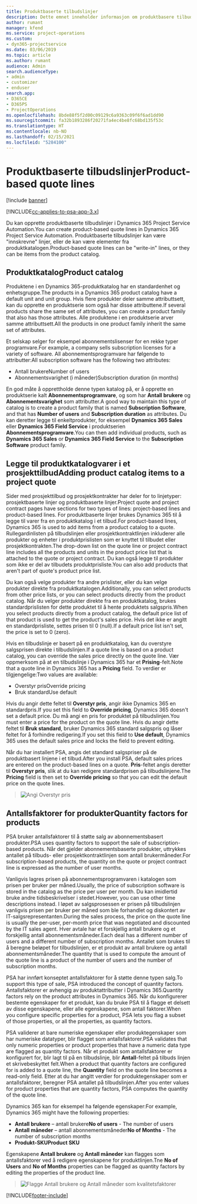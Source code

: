 ```yaml
---
title: Produktbaserte tilbudslinjer
description: Dette emnet inneholder informasjon om produktbasere tilbudslinjer.
author: rumant
manager: kfend
ms.service: project-operations
ms.custom:
- dyn365-projectservice
ms.date: 03/06/2019
ms.topic: article
ms.author: rumant
audience: Admin
search.audienceType:
- admin
- customizer
- enduser
search.app:
- D365CE
- D365PS
- ProjectOperations
ms.openlocfilehash: 8bde88f5f2d00c09129c6a9363c09f6f6ad1dd90
ms.sourcegitcommit: fa32b1893286f20271fa4ec4be8fc68bd135f53c
ms.translationtype: HT
ms.contentlocale: nb-NO
ms.lasthandoff: 02/15/2021
ms.locfileid: "5284100"
---
```

# <a name="product-based-quote-lines"></a><span data-ttu-id="337c0-103">Produktbaserte tilbudslinjer</span><span class="sxs-lookup"><span data-stu-id="337c0-103">Product-based quote lines</span></span>

[!include [banner](../includes/psa-now-project-operations.md)]

[!INCLUDE[cc-applies-to-psa-app-3.x](../includes/cc-applies-to-psa-app-3x.md)]


<span data-ttu-id="337c0-104">Du kan opprette produktbaserte tilbudslinjer i Dynamics 365 Project Service Automation.</span><span class="sxs-lookup"><span data-stu-id="337c0-104">You can create product-based quote lines in Dynamics 365 Project Service Automation.</span></span> <span data-ttu-id="337c0-105">Produktbaserte tilbudslinjer kan være "innskrevne" linjer, eller de kan være elementer fra produktkatalogen.</span><span class="sxs-lookup"><span data-stu-id="337c0-105">Product-based quote lines can be "write-in" lines, or they can be items from the product catalog.</span></span>

## <a name="product-catalog"></a><span data-ttu-id="337c0-106">Produktkatalog</span><span class="sxs-lookup"><span data-stu-id="337c0-106">Product catalog</span></span>

<span data-ttu-id="337c0-107">Produktene i en Dynamics 365-produktkatalog har en standardenhet og enhetsgruppe.</span><span class="sxs-lookup"><span data-stu-id="337c0-107">The products in a Dynamics 365 product catalog have a default unit and unit group.</span></span> <span data-ttu-id="337c0-108">Hvis flere produkter deler samme attributtsett, kan du opprette en produktserie som også har disse attributtene.</span><span class="sxs-lookup"><span data-stu-id="337c0-108">If several products share the same set of attributes, you can create a product family that also has those attributes.</span></span> <span data-ttu-id="337c0-109">Alle produktene i en produktserie arver samme attributtsett.</span><span class="sxs-lookup"><span data-stu-id="337c0-109">All the products in one product family inherit the same set of attributes.</span></span>

<span data-ttu-id="337c0-110">Et selskap selger for eksempel abonnementslisenser for en rekke typer programvare.</span><span class="sxs-lookup"><span data-stu-id="337c0-110">For example, a company sells subscription licenses for a variety of software.</span></span> <span data-ttu-id="337c0-111">All abonnementsprogramvare har følgende to attributter:</span><span class="sxs-lookup"><span data-stu-id="337c0-111">All subscription software has the following two attributes:</span></span>

- <span data-ttu-id="337c0-112">Antall brukere</span><span class="sxs-lookup"><span data-stu-id="337c0-112">Number of users</span></span> 
- <span data-ttu-id="337c0-113">Abonnementsvarighet (i måneder)</span><span class="sxs-lookup"><span data-stu-id="337c0-113">Subscription duration (in months)</span></span>

<span data-ttu-id="337c0-114">En god måte å opprettholde denne typen katalog på, er å opprette en produktserie kalt **Abonnementsprogramvare**, og som har **Antall brukere** og **Abonnementsvarighet** som attributter.</span><span class="sxs-lookup"><span data-stu-id="337c0-114">A good way to maintain this type of catalog is to create a product family that is named **Subscription Software**, and that has **Number of users** and **Subscription duration** as attributes.</span></span> <span data-ttu-id="337c0-115">Du kan deretter legge til enkeltprodukter, for eksempel **Dynamics 365 Sales** eller **Dynamics 365 Field Service** i produktserien **Abonnementsprogramvare**.</span><span class="sxs-lookup"><span data-stu-id="337c0-115">You can then add individual products, such as **Dynamics 365 Sales** or **Dynamics 365 Field Service** to the **Subscription Software** product family.</span></span>

## <a name="adding-product-catalog-items-to-a-project-quote"></a><span data-ttu-id="337c0-116">Legge til produktkatalogvarer i et prosjekttilbud</span><span class="sxs-lookup"><span data-stu-id="337c0-116">Adding product catalog items to a project quote</span></span>

<span data-ttu-id="337c0-117">Sider med prosjekttilbud og prosjektkontrakter har deler for to linjetyper: prosjektbaserte linjer og produktbaserte linjer.</span><span class="sxs-lookup"><span data-stu-id="337c0-117">Project quote and project contract pages have sections for two types of lines: project-based lines and product-based lines.</span></span> <span data-ttu-id="337c0-118">For produktbaserte linjer brukes Dynamics 365 til å legge til varer fra en produktkatalog i et tilbud.</span><span class="sxs-lookup"><span data-stu-id="337c0-118">For product-based lines, Dynamics 365 is used to add items from a product catalog to a quote.</span></span> <span data-ttu-id="337c0-119">Rullegardinlisten på tilbudslinjen eller prosjektkontraktlinjen inkluderer alle produkter og enheter i produktprislisten som er knyttet til tilbudet eller prosjektkontrakten.</span><span class="sxs-lookup"><span data-stu-id="337c0-119">The drop-down list on the quote line or project contract line includes all the products and units in the product price list that is attached to the quote or project contract.</span></span> <span data-ttu-id="337c0-120">Du kan også legge til produkter som ikke er del av tilbudets produktprisliste.</span><span class="sxs-lookup"><span data-stu-id="337c0-120">You can also add products that aren't part of quote's product price list.</span></span>

<span data-ttu-id="337c0-121">Du kan også velge produkter fra andre prislister, eller du kan velge produkter direkte fra produktkatalogen.</span><span class="sxs-lookup"><span data-stu-id="337c0-121">Additionally, you can select products from other price lists, or you can select products directly from the product catalog.</span></span> <span data-ttu-id="337c0-122">Når du velger produkter direkte fra en produktkatalog, brukes standardprislisten for dette produktet til å hente produktets salgspris.</span><span class="sxs-lookup"><span data-stu-id="337c0-122">When you select products directly from a product catalog, the default price list of that product is used to get the product's sales price.</span></span> <span data-ttu-id="337c0-123">Hvis det ikke er angitt en standardprisliste, settes prisen til 0 (null).</span><span class="sxs-lookup"><span data-stu-id="337c0-123">If a default price list isn't set, the price is set to 0 (zero).</span></span>

<span data-ttu-id="337c0-124">Hvis en tilbudslinje er basert på en produktkatalog, kan du overstyre salgsprisen direkte i tilbudslinjen.</span><span class="sxs-lookup"><span data-stu-id="337c0-124">If a quote line is based on a product catalog, you can override the sales price directly on the quote line.</span></span> <span data-ttu-id="337c0-125">Vær oppmerksom på at en tilbudslinje i Dynamics 365 har et **Prising**-felt.</span><span class="sxs-lookup"><span data-stu-id="337c0-125">Note that a quote line in Dynamics 365 has a **Pricing** field.</span></span> <span data-ttu-id="337c0-126">To verdier er tilgjengelige:</span><span class="sxs-lookup"><span data-stu-id="337c0-126">Two values are available:</span></span>

- <span data-ttu-id="337c0-127">Overstyr pris</span><span class="sxs-lookup"><span data-stu-id="337c0-127">Override pricing</span></span>  
- <span data-ttu-id="337c0-128">Bruk standard</span><span class="sxs-lookup"><span data-stu-id="337c0-128">Use default</span></span>

<span data-ttu-id="337c0-129">Hvis du angir dette feltet til **Overstyr pris**, angir ikke Dynamics 365 en standardpris.</span><span class="sxs-lookup"><span data-stu-id="337c0-129">If you set this field to **Override pricing**, Dynamics 365 doesn't set a default price.</span></span> <span data-ttu-id="337c0-130">Du må angi en pris for produktet på tilbudslinjen.</span><span class="sxs-lookup"><span data-stu-id="337c0-130">You must enter a price for the product on the quote line.</span></span> <span data-ttu-id="337c0-131">Hvis du angir dette feltet til **Bruk standard**, bruker Dynamics 365 standard salgspris og låser feltet for å forhindre redigering.</span><span class="sxs-lookup"><span data-stu-id="337c0-131">If you set this field to **Use default**, Dynamics 365 uses the default sales price and locks the field to prevent editing.</span></span>

<span data-ttu-id="337c0-132">Når du har installert PSA, angis det standard salgspriser på de produktbasert linjene i et tilbud.</span><span class="sxs-lookup"><span data-stu-id="337c0-132">After you install PSA, default sales prices are entered on the product-based lines on a quote.</span></span> <span data-ttu-id="337c0-133">**Pris**-feltet angis deretter til **Overstyr pris**, slik at du kan redigere standardprisen på tilbudslinjene.</span><span class="sxs-lookup"><span data-stu-id="337c0-133">The **Pricing** field is then set to **Override pricing** so that you can edit the default price on the quote lines.</span></span>

> ![Angi Overstyr pris](media/basic-guide-10.png)
 
## <a name="quantity-factors-for-products"></a><span data-ttu-id="337c0-135">Antallsfaktorer for produkter</span><span class="sxs-lookup"><span data-stu-id="337c0-135">Quantity factors for products</span></span>

<span data-ttu-id="337c0-136">PSA bruker antallsfaktorer til å støtte salg av abonnementsbasert produkter.</span><span class="sxs-lookup"><span data-stu-id="337c0-136">PSA uses quantity factors to support the sale of subscription-based products.</span></span> <span data-ttu-id="337c0-137">Når det gjelder abonnementsbaserte produkter, uttrykkes antallet på tilbuds- eller prosjektkontraktlinjen som antall brukermåneder.</span><span class="sxs-lookup"><span data-stu-id="337c0-137">For subscription-based products, the quantity on the quote or project contract line is expressed as the number of user months.</span></span>

<span data-ttu-id="337c0-138">Vanligvis lagres prisen på abonnementsprogramvaren i katalogen som prisen per bruker per måned.</span><span class="sxs-lookup"><span data-stu-id="337c0-138">Usually, the price of subscription software is stored in the catalog as the price per user per month.</span></span> <span data-ttu-id="337c0-139">Du kan imidlertid bruke andre tidsbeskrivelser i stedet.</span><span class="sxs-lookup"><span data-stu-id="337c0-139">However, you can use other time descriptions instead.</span></span> <span data-ttu-id="337c0-140">I løpet av salgsprosessen er prisen på tilbudslinjen vanligvis prisen per bruker per måned som ble forhandlet og diskontert av IT-salgsrepresentanten.</span><span class="sxs-lookup"><span data-stu-id="337c0-140">During the sales process, the price on the quote line is usually the per-user, per-month price that was negotiated and discounted by the IT sales agent.</span></span> <span data-ttu-id="337c0-141">Hver avtale har et forskjellig antall brukere og et forskjellig antall abonnementsmåneder.</span><span class="sxs-lookup"><span data-stu-id="337c0-141">Each deal has a different number of users and a different number of subscription months.</span></span> <span data-ttu-id="337c0-142">Antallet som brukes til å beregne beløpet for tilbudslinjen, er et produkt av antall brukere og antall abonnementsmåneder.</span><span class="sxs-lookup"><span data-stu-id="337c0-142">The quantity that is used to compute the amount of the quote line is a product of the number of users and the number of subscription months.</span></span>

<span data-ttu-id="337c0-143">PSA har innført konseptet antallsfaktorer for å støtte denne typen salg.</span><span class="sxs-lookup"><span data-stu-id="337c0-143">To support this type of sale, PSA introduced the concept of quantity factors.</span></span> <span data-ttu-id="337c0-144">Antallsfaktorer er avhengig av produktattributter i Dynamics 365.</span><span class="sxs-lookup"><span data-stu-id="337c0-144">Quantity factors rely on the product attributes in Dynamics 365.</span></span> <span data-ttu-id="337c0-145">Når du konfigurerer bestemte egenskaper for et produkt, kan du bruke PSA til å flagge et delsett av disse egenskapene, eller alle egenskapene, som antall faktorer.</span><span class="sxs-lookup"><span data-stu-id="337c0-145">When you configure specific properties for a product, PSA lets you flag a subset of those properties, or all the properties, as quantity factors.</span></span>

<span data-ttu-id="337c0-146">PSA validerer at bare numeriske egenskaper eller produktegenskaper som har numeriske datatyper, blir flagget som antallsfaktorer.</span><span class="sxs-lookup"><span data-stu-id="337c0-146">PSA validates that only numeric properties or product properties that have a numeric data type are flagged as quantity factors.</span></span> <span data-ttu-id="337c0-147">Når et produkt som antallsfaktorer er konfigurert for, blir lagt til på en tilbudslinje, blir **Antall**-feltet på tilbuds linjen et skrivebeskyttet felt.</span><span class="sxs-lookup"><span data-stu-id="337c0-147">When a product that quantity factors are configured for is added to a quote line, the **Quantity** field on the quote line becomes a read-only field.</span></span> <span data-ttu-id="337c0-148">Etter at du har angitt verdier for produktegenskaper som er antallsfaktorer, beregner PSA antallet på tilbudslinjen.</span><span class="sxs-lookup"><span data-stu-id="337c0-148">After you enter values for product properties that are quantity factors, PSA computes the quantity of the quote line.</span></span>

<span data-ttu-id="337c0-149">Dynamics 365 kan for eksempel ha følgende egenskaper:</span><span class="sxs-lookup"><span data-stu-id="337c0-149">For example, Dynamics 365 might have the following properties:</span></span> 

- <span data-ttu-id="337c0-150">**Antall brukere** – antall brukere</span><span class="sxs-lookup"><span data-stu-id="337c0-150">**No of users** - The number of users</span></span> 
- <span data-ttu-id="337c0-151">**Antall måneder** – antall abonnementsmåneder</span><span class="sxs-lookup"><span data-stu-id="337c0-151">**No of Months** - The number of subscription months</span></span>
- <span data-ttu-id="337c0-152">**Produkt-SKU**</span><span class="sxs-lookup"><span data-stu-id="337c0-152">**Product SKU**</span></span> 

<span data-ttu-id="337c0-153">Egenskapene **Antall brukere** og **Antall måneder** kan flagges som antallsfaktorer ved å redigere egenskapene for produktlinjen.</span><span class="sxs-lookup"><span data-stu-id="337c0-153">Tne **No of Users** and **No of Months** properties can be flagged as quantity factors by editing the properties of the product line.</span></span> 

> ![Flagge Antall brukere og Antall måneder som kvalitetsfaktorer](media/basic-guide-11.png)
 


[!INCLUDE[footer-include](../includes/footer-banner.md)]